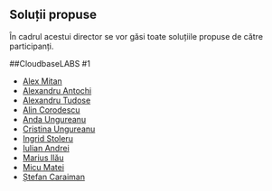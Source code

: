 Soluții propuse
---------------

În cadrul acestui director se vor găsi toate soluțiile propuse de către participanți.

##CloudbaseLABS #1

- [Alex Mitan](alex_mitan/)
- [Alexandru Antochi](alexandru_antochi/)
- [Alexandru Tudose](alexandru_tudose/)
- [Alin Corodescu](alin_corodescu/)
- [Anda Ungureanu](anda_ungureanu/)
- [Cristina Ungureanu](cristina_ungureanu/)
- [Ingrid Stoleru](ingrid_stoleru/)
- [Iulian Andrei](iulian_andrei)
- [Marius Ilău](marius_ilau/)
- [Micu Matei](micu_matei/)
- [Ștefan Caraiman](stefan_caraiman/)
